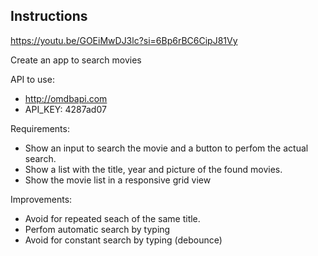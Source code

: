 ## Instructions
https://youtu.be/GOEiMwDJ3lc?si=6Bp6rBC6CipJ81Vy


Create an app to search movies

API to use:

- http://omdbapi.com
- API_KEY: 4287ad07

Requirements:
- Show an input to search the movie and a button to perfom the actual search.
- Show a list with the title, year and picture of the found movies.
- Show the movie list in a responsive grid view


Improvements:

- Avoid for repeated seach of the same title. 
- Perfom automatic search by typing
- Avoid for constant search by typing (debounce)